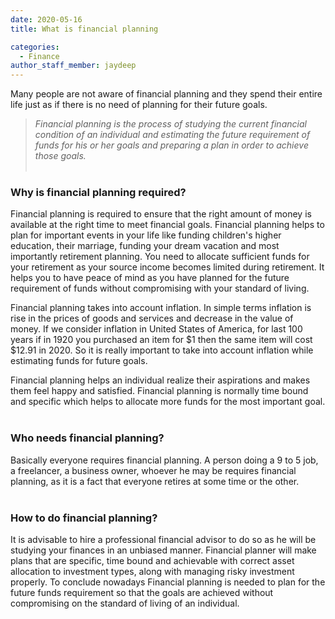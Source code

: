 ```yaml
---
date: 2020-05-16
title: What is financial planning

categories:
  - Finance
author_staff_member: jaydeep
---
```


Many people are not aware of financial planning and they spend their entire life just as if there is no need of planning for their future goals.


> *Financial planning is the process of studying the current financial condition of an individual and
estimating the future requirement of funds for his or her goals and preparing a plan in order to
achieve those goals.* <br><br>


### Why is financial planning required?


Financial planning is required to ensure that the right amount of money is available at the right time to meet financial goals. Financial planning helps to plan for important events in your life like funding children's higher education, their marriage, funding your dream vacation and most importantly retirement planning. You need to allocate sufficient funds for your retirement as your source income becomes limited during retirement. It helps you to have peace of mind as you have planned for the future requirement of funds without compromising with your standard of living.


Financial planning takes into account inflation. In simple terms inflation is rise in the prices of goods and services and decrease in the value of money. If we consider inflation in United States of America, for last 100 years if in 1920 you purchased an item for $1 then the same item will cost $12.91 in 2020. So it is really important to take into account inflation while estimating funds for future goals.

Financial planning helps an individual realize their aspirations and makes them feel happy and satisfied. Financial planning is normally time bound and specific which helps to allocate more funds for the most important goal.<br><br>


### Who needs financial planning?


Basically everyone requires financial planning. A person doing a 9 to 5 job, a freelancer, a business
owner, whoever he may be requires financial planning, as it is a fact that everyone retires at some
time or the other.
<br><br>


### How to do financial planning?


It is advisable to hire a professional financial advisor to do so as he will be studying your finances in
an unbiased manner. Financial planner will make plans that are specific, time bound and achievable
with correct asset allocation to investment types, along with managing risky investment properly.
To conclude nowadays Financial planning is needed to plan for the future funds requirement so that
the goals are achieved without compromising on the standard of living of an individual.